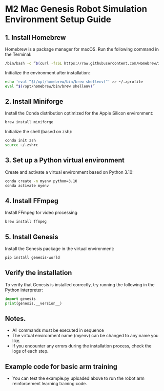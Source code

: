 # M2 Mac Genesis Robot Simulation Environment Setup Guide

## 1. Install Homebrew

Homebrew is a package manager for macOS. Run the following command in the Terminal:

```bash
/bin/bash -c “$(curl -fsSL https://raw.githubusercontent.com/Homebrew/install/HEAD/install.sh)”
```

Initialize the environment after installation:

```bash
echo 'eval “$(/opt/homebrew/bin/brew shellenv)”' >> ~/.zprofile
eval “$(/opt/homebrew/bin/brew shellenv)”
```

## 2. Install Miniforge

Install the Conda distribution optimized for the Apple Silicon environment:

```bash
brew install miniforge
```

Initialize the shell (based on zsh):

```bash
conda init zsh
source ~/.zshrc
```

## 3. Set up a Python virtual environment

Create and activate a virtual environment based on Python 3.10:

```bash
conda create -n myenv python=3.10
conda activate myenv
```

## 4. Install FFmpeg

Install FFmpeg for video processing:

```bash
brew install ffmpeg
```

## 5. Install Genesis

Install the Genesis package in the virtual environment:

```bash
pip install genesis-world
```

## Verify the installation

To verify that Genesis is installed correctly, try running the following in the Python interpreter:

```python
import genesis
print(genesis.__version__)
```

## Notes.

* All commands must be executed in sequence
* The virtual environment name (myenv) can be changed to any name you like.
* If you encounter any errors during the installation process, check the logs of each step.

## Example code for basic arm training
* You can test the example.py uploaded above to run the robot arm reinforcement learning training code.